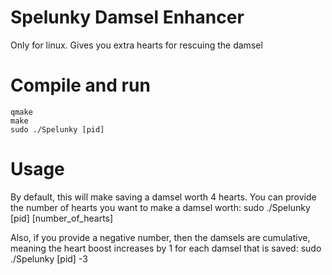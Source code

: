 # Spelunky Damsel Enhancer
Only for linux.  Gives you extra hearts for rescuing the damsel

# Compile and run

    qmake
    make
    sudo ./Spelunky [pid]

# Usage

By default, this will make saving a damsel worth 4 hearts.  You can provide the number of hearts you want to make a damsel worth: sudo ./Spelunky [pid] [number_of_hearts]

Also, if you provide a negative number, then the damsels are cumulative, meaning the heart boost increases by 1 for each damsel that is saved: sudo ./Spelunky [pid] -3


